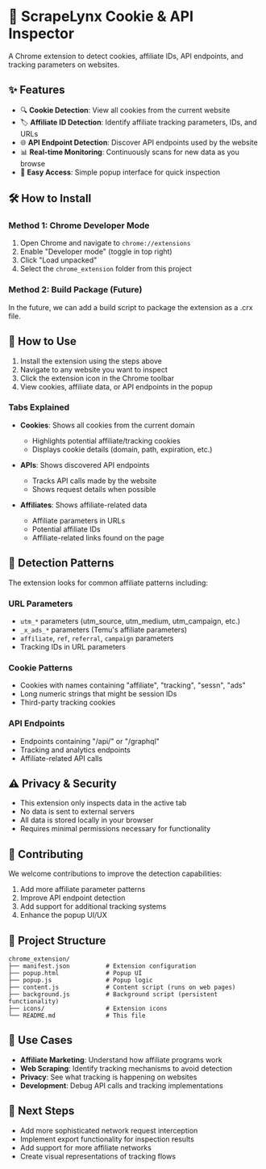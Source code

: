 # 🦁 ScrapeLynx Cookie & API Inspector

A Chrome extension to detect cookies, affiliate IDs, API endpoints, and tracking parameters on websites.

## ✨ Features

- 🔍 **Cookie Detection**: View all cookies from the current website
- 🏷️ **Affiliate ID Detection**: Identify affiliate tracking parameters, IDs, and URLs
- 🌐 **API Endpoint Detection**: Discover API endpoints used by the website
- 📊 **Real-time Monitoring**: Continuously scans for new data as you browse
- 🚀 **Easy Access**: Simple popup interface for quick inspection

## 🛠️ How to Install

### Method 1: Chrome Developer Mode

1. Open Chrome and navigate to `chrome://extensions`
2. Enable "Developer mode" (toggle in top right)
3. Click "Load unpacked"
4. Select the `chrome_extension` folder from this project

### Method 2: Build Package (Future)

In the future, we can add a build script to package the extension as a .crx file.

## 📖 How to Use

1. Install the extension using the steps above
2. Navigate to any website you want to inspect
3. Click the extension icon in the Chrome toolbar
4. View cookies, affiliate data, or API endpoints in the popup

### Tabs Explained

- **Cookies**: Shows all cookies from the current domain
  - Highlights potential affiliate/tracking cookies
  - Displays cookie details (domain, path, expiration, etc.)

- **APIs**: Shows discovered API endpoints
  - Tracks API calls made by the website
  - Shows request details when possible

- **Affiliates**: Shows affiliate-related data
  - Affiliate parameters in URLs
  - Potential affiliate IDs
  - Affiliate-related links found on the page

## 🧠 Detection Patterns

The extension looks for common affiliate patterns including:

### URL Parameters
- `utm_*` parameters (utm_source, utm_medium, utm_campaign, etc.)
- `_x_ads_*` parameters (Temu's affiliate parameters)
- `affiliate`, `ref`, `referral`, `campaign` parameters
- Tracking IDs in URL parameters

### Cookie Patterns
- Cookies with names containing "affiliate", "tracking", "sessn", "ads"
- Long numeric strings that might be session IDs
- Third-party tracking cookies

### API Endpoints
- Endpoints containing "/api/" or "/graphql"
- Tracking and analytics endpoints
- Affiliate-related API calls

## ⚠️ Privacy & Security

- This extension only inspects data in the active tab
- No data is sent to external servers
- All data is stored locally in your browser
- Requires minimal permissions necessary for functionality

## 🤝 Contributing

We welcome contributions to improve the detection capabilities:

1. Add more affiliate parameter patterns
2. Improve API endpoint detection
3. Add support for additional tracking systems
4. Enhance the popup UI/UX

## 📁 Project Structure

```
chrome_extension/
├── manifest.json          # Extension configuration
├── popup.html             # Popup UI
├── popup.js               # Popup logic
├── content.js             # Content script (runs on web pages)
├── background.js          # Background script (persistent functionality)
├── icons/                 # Extension icons
└── README.md              # This file
```

## 🎯 Use Cases

- **Affiliate Marketing**: Understand how affiliate programs work
- **Web Scraping**: Identify tracking mechanisms to avoid detection
- **Privacy**: See what tracking is happening on websites
- **Development**: Debug API calls and tracking implementations

## 🚀 Next Steps

- Add more sophisticated network request interception
- Implement export functionality for inspection results
- Add support for more affiliate networks
- Create visual representations of tracking flows